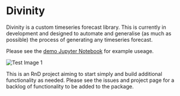 # Divinity
Divinity is a custom timeseries forecast library. This is currently
 in development and designed to automate and 
 generalise (as much as possible) the process of 
 generating any timeseries forecast. 
 
 Please see the [demo Jupyter Notebook](https://github.com/dstarkey23/divinity/blob/master/Documentation/demo.ipynb) for example useage.
 
 ![Test Image 1](https://github.com/dstarkey23/divinity/blob/master/Documentation/test_divinity_forecast.png)
 
 This is an RnD project aiming to start simply and 
 build additional functionality as needed. Please see
 the issues and project page for a backlog of functionality
 to be added to the package.
